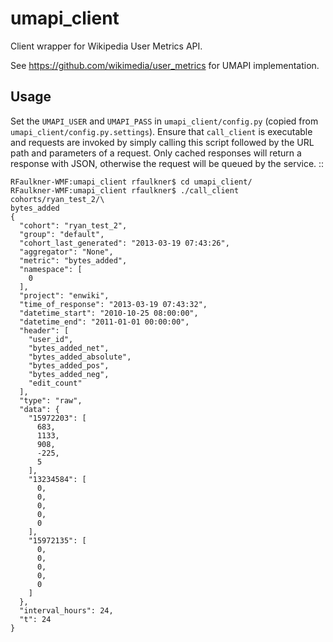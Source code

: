 umapi_client
============

Client wrapper for Wikipedia User Metrics API.

See https://github.com/wikimedia/user_metrics for UMAPI implementation.

Usage
-----

Set the ``UMAPI_USER`` and ``UMAPI_PASS`` in ``umapi_client/config.py``
(copied from ``umapi_client/config.py.settings``).  Ensure that
``call_client`` is executable and requests are invoked by simply
calling this script followed by the URL path and parameters of a request. Only
cached responses will return a response with JSON, otherwise the request will
be queued by the service. ::


    RFaulkner-WMF:umapi_client rfaulkner$ cd umapi_client/
    RFaulkner-WMF:umapi_client rfaulkner$ ./call_client cohorts/ryan_test_2/\
    bytes_added
    {
      "cohort": "ryan_test_2",
      "group": "default",
      "cohort_last_generated": "2013-03-19 07:43:26",
      "aggregator": "None",
      "metric": "bytes_added",
      "namespace": [
        0
      ],
      "project": "enwiki",
      "time_of_response": "2013-03-19 07:43:32",
      "datetime_start": "2010-10-25 08:00:00",
      "datetime_end": "2011-01-01 00:00:00",
      "header": [
        "user_id",
        "bytes_added_net",
        "bytes_added_absolute",
        "bytes_added_pos",
        "bytes_added_neg",
        "edit_count"
      ],
      "type": "raw",
      "data": {
        "15972203": [
          683,
          1133,
          908,
          -225,
          5
        ],
        "13234584": [
          0,
          0,
          0,
          0,
          0
        ],
        "15972135": [
          0,
          0,
          0,
          0,
          0
        ]
      },
      "interval_hours": 24,
      "t": 24
    }
